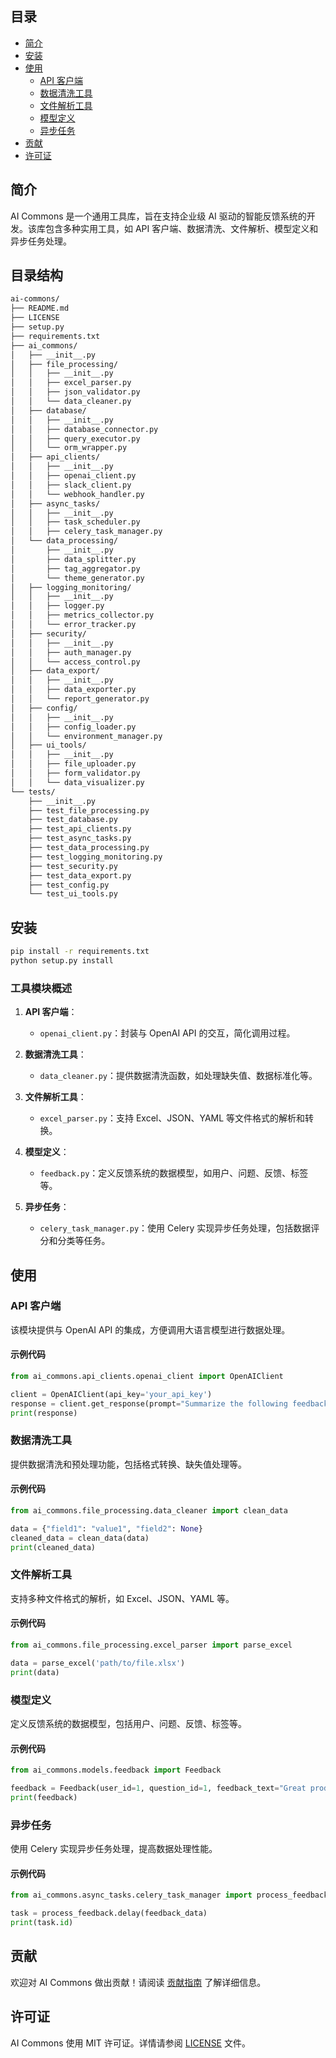 ## 目录
- [简介](#简介)
- [安装](#安装)
- [使用](#使用)
  - [API 客户端](#api-客户端)
  - [数据清洗工具](#数据清洗工具)
  - [文件解析工具](#文件解析工具)
  - [模型定义](#模型定义)
  - [异步任务](#异步任务)
- [贡献](#贡献)
- [许可证](#许可证)

## 简介

AI Commons 是一个通用工具库，旨在支持企业级 AI 驱动的智能反馈系统的开发。该库包含多种实用工具，如 API 客户端、数据清洗、文件解析、模型定义和异步任务处理。

## 目录结构

```bash
ai-commons/
├── README.md
├── LICENSE
├── setup.py
├── requirements.txt
├── ai_commons/
│   ├── __init__.py
│   ├── file_processing/
│   │   ├── __init__.py
│   │   ├── excel_parser.py
│   │   ├── json_validator.py
│   │   └── data_cleaner.py
│   ├── database/
│   │   ├── __init__.py
│   │   ├── database_connector.py
│   │   ├── query_executor.py
│   │   └── orm_wrapper.py
│   ├── api_clients/
│   │   ├── __init__.py
│   │   ├── openai_client.py
│   │   ├── slack_client.py
│   │   └── webhook_handler.py
│   ├── async_tasks/
│   │   ├── __init__.py
│   │   ├── task_scheduler.py
│   │   ├── celery_task_manager.py
│   └── data_processing/
│       ├── __init__.py
│       ├── data_splitter.py
│       ├── tag_aggregator.py
│       └── theme_generator.py
│   ├── logging_monitoring/
│   │   ├── __init__.py
│   │   ├── logger.py
│   │   ├── metrics_collector.py
│   │   └── error_tracker.py
│   ├── security/
│   │   ├── __init__.py
│   │   ├── auth_manager.py
│   │   └── access_control.py
│   ├── data_export/
│   │   ├── __init__.py
│   │   ├── data_exporter.py
│   │   └── report_generator.py
│   ├── config/
│   │   ├── __init__.py
│   │   ├── config_loader.py
│   │   └── environment_manager.py
│   ├── ui_tools/
│   │   ├── __init__.py
│   │   ├── file_uploader.py
│   │   ├── form_validator.py
│   │   └── data_visualizer.py
└── tests/
    ├── __init__.py
    ├── test_file_processing.py
    ├── test_database.py
    ├── test_api_clients.py
    ├── test_async_tasks.py
    ├── test_data_processing.py
    ├── test_logging_monitoring.py
    ├── test_security.py
    ├── test_data_export.py
    ├── test_config.py
    └── test_ui_tools.py
```

## 安装

```bash
pip install -r requirements.txt
python setup.py install
```

### 工具模块概述

1. **API 客户端**：
   - `openai_client.py`：封装与 OpenAI API 的交互，简化调用过程。

2. **数据清洗工具**：
   - `data_cleaner.py`：提供数据清洗函数，如处理缺失值、数据标准化等。

3. **文件解析工具**：
   - `excel_parser.py`：支持 Excel、JSON、YAML 等文件格式的解析和转换。

4. **模型定义**：
   - `feedback.py`：定义反馈系统的数据模型，如用户、问题、反馈、标签等。

5. **异步任务**：
   - `celery_task_manager.py`：使用 Celery 实现异步任务处理，包括数据评分和分类等任务。

## 使用

### API 客户端

该模块提供与 OpenAI API 的集成，方便调用大语言模型进行数据处理。

#### 示例代码

```python
from ai_commons.api_clients.openai_client import OpenAIClient

client = OpenAIClient(api_key='your_api_key')
response = client.get_response(prompt="Summarize the following feedback...")
print(response)
```

### 数据清洗工具

提供数据清洗和预处理功能，包括格式转换、缺失值处理等。

#### 示例代码

```python
from ai_commons.file_processing.data_cleaner import clean_data

data = {"field1": "value1", "field2": None}
cleaned_data = clean_data(data)
print(cleaned_data)
```

### 文件解析工具

支持多种文件格式的解析，如 Excel、JSON、YAML 等。

#### 示例代码

```python
from ai_commons.file_processing.excel_parser import parse_excel

data = parse_excel('path/to/file.xlsx')
print(data)
```

### 模型定义

定义反馈系统的数据模型，包括用户、问题、反馈、标签等。

#### 示例代码

```python
from ai_commons.models.feedback import Feedback

feedback = Feedback(user_id=1, question_id=1, feedback_text="Great product!", score=4.5)
print(feedback)
```

### 异步任务

使用 Celery 实现异步任务处理，提高数据处理性能。

#### 示例代码

```python
from ai_commons.async_tasks.celery_task_manager import process_feedback

task = process_feedback.delay(feedback_data)
print(task.id)
```

## 贡献

欢迎对 AI Commons 做出贡献！请阅读 [贡献指南](docs/CONTRIBUTING.md) 了解详细信息。

## 许可证

AI Commons 使用 MIT 许可证。详情请参阅 [LICENSE](LICENSE) 文件。


